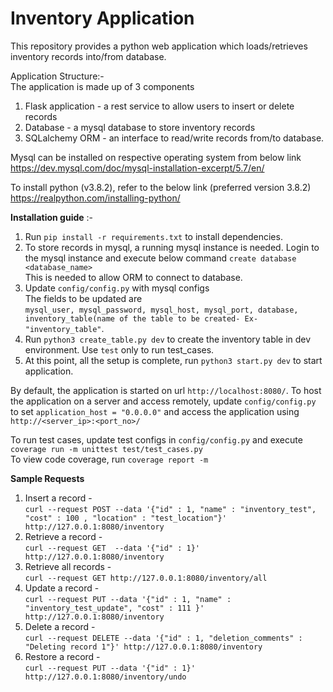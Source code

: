 # Inventory Application

This repository provides a python web application which loads/retrieves inventory records into/from database.

Application Structure:- \
The application is made up of 3 components
1) Flask application - a rest service to allow users to insert or delete records
2) Database - a mysql database to store inventory records
3) SQLalchemy ORM - an interface to read/write records from/to database.


Mysql can be installed on respective operating system from below link \
https://dev.mysql.com/doc/mysql-installation-excerpt/5.7/en/

To install python (v3.8.2), refer to the below link (preferred version 3.8.2) \
https://realpython.com/installing-python/

**Installation guide** :-
1) Run `pip install -r requirements.txt` to install dependencies. 
2) To store records in mysql, a running mysql instance is needed. Login to the mysql instance and execute below command
`create database <database_name>` \
This is needed to allow ORM to connect to database.
3) Update `config/config.py` with mysql configs\
The fields to be updated are\
`mysql_user, mysql_password, mysql_host, mysql_port, database, inventory_table(name of the table to be created- Ex-"inventory_table"`.
4) Run `python3 create_table.py dev` to create the inventory table in dev environment. Use `test` only to run test_cases.
5) At this point, all the setup is complete, run `python3 start.py dev` to start application.

By default, the application is started on url `http://localhost:8080/`. 
To host the application on a server and access remotely,
update `config/config.py` to set `application_host = "0.0.0.0"` and access the application using `http://<server_ip>:<port_no>/`

To run test cases, update test configs in `config/config.py` and execute `coverage run -m unittest test/test_cases.py`  
To view code coverage, run `coverage report -m`  


**Sample Requests**
1) Insert a record - \
    `curl --request POST --data '{"id" : 1, "name" : "inventory_test", "cost" : 100 , "location" : "test_location"}' http://127.0.0.1:8080/inventory`   
2) Retrieve a record - \
    `curl --request GET  --data '{"id" : 1}' http://127.0.0.1:8080/inventory`
3) Retrieve all records - \
    `curl --request GET http://127.0.0.1:8080/inventory/all`
4) Update a record - \
    `curl --request PUT --data '{"id" : 1, "name" : "inventory_test_update", "cost" : 111 }' http://127.0.0.1:8080/inventory`
5) Delete a record - \
    `curl --request DELETE --data '{"id" : 1, "deletion_comments" : "Deleting record 1"}' http://127.0.0.1:8080/inventory`
6) Restore a record - \
    `curl --request PUT --data '{"id" : 1}' http://127.0.0.1:8080/inventory/undo`
